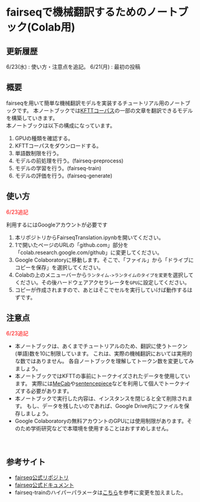 # fairseqで機械翻訳するためのノートブック(Colab用)


## 更新履歴
6/23(水) : 使い方・注意点を追記。
6/21(月) : 最初の投稿


## 概要
fairseqを用いて簡単な機械翻訳モデルを実装するチュートリアル用のノートブックです。
本ノートブックでは[KFTTコーパス](http://www.phontron.com/kftt/index-ja.html)の一部の文章を翻訳できるモデルを構築していきます。  
本ノートブックは以下の構成になっています。  
1. GPUの種類を確認する。
2. KFTTコーパスをダウンロードする。
3. 単語数制限を行う。
4. モデルの前処理を行う。(fairseq-preprocess)
5. モデルの学習を行う。(fairseq-train)
6. モデルの評価を行う。(fairseq-generate)


## 使い方
<span style="color: red; ">6/23追記</span>

利用するにはGoogleアカウントが必要です  
1. 本リポジトリからFairseqTranslation.ipynbを開いてください。
2. 1で開いたページのURLの「github.com」部分を「colab.research.google.com/github」に変更してください。
3. Google Colaboratoryに移動します。そこで、「ファイル」から「ドライブにコピーを保存」を選択してください。
4. Colabの上のメニューバーから```ランタイム->ランタイムのタイプを変更```を選択してください。その後ハードウェアアクセラレータを```GPU```に設定してください。
5. コピーが作成されますので、あとはそこでセルを実行していけば動作するはずです。


## 注意点
<span style="color: red; ">6/23追記</span>

- 本ノートブックは、あくまでチュートリアルのため、翻訳に使うトークン(単語)数を10に制限しています。
これは、実際の機械翻訳においては実用的な数ではありません。
各自ノートブックを理解してトークン数を変更してみましょう。
- 本ノートブックではKFTTの事前にトークナイズされたデータを使用しています。
実際には[MeCab](https://taku910.github.io/mecab/)や[sentencepiece](https://github.com/google/sentencepiece)などを利用して個人でトークナイズする必要があります。
- 本ノートブックで実行した内容は、インスタンスを閉じると全て削除されます。
もし、データを残したいのであれば、Google Drive内にファイルを保存しましょう。
- Google Colaboratoryの無料アカウントのGPUには使用制限があります。そのため学術研究などで本環境を使用することはおすすめしません。

　
## 参考サイト
- [fairseq公式リポジトリ](https://github.com/pytorch/fairseq)
- [fairseq公式ドキュメント](https://fairseq.readthedocs.io/en/latest/index.html)
- fairseq-trainのハイパーパラメータは[こちら](https://github.com/MorinoseiMorizo/jparacrawl-finetune/blob/master/en-ja/fine-tune_kftt_fp32.sh)を参考に変更を加えました。  
